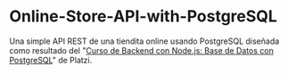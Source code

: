 # Online-Store-API-with-PostgreSQL
Una simple API REST de una tiendita online usando PostgreSQL diseñada como resultado del "[Curso de Backend con Node.js: Base de Datos con PostgreSQL](https://platzi.com/cursos/backend-nodejs-postgres/)" de Platzi.

